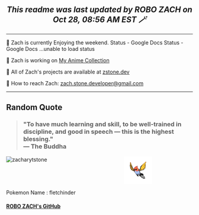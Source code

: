 <h2 align="center" style="font-style: italic; font-weight: bold;">This readme was last updated by ROBO ZACH on Oct 28, 08:56 AM EST 🪄 </h2></a>

---

🤖 Zach is currently Enjoying the weekend. Status - Google Docs Status - Google Docs ...unable to load status

🤖 Zach is working on [My Anime Collection](https://github.com/ZacharyTStone/My-Anime-Collection)

🤖 All of Zach's projects are available at [zstone.dev](https://www.zstone.dev/)

🤖 How to reach Zach: [zach.stone.developer@gmail.com](mailto:zach.stone.developer@gmail.com)

---

<!-- Add a Quotes section -->

## Random Quote

<h3>
<blockquote>
  "To have much learning and skill, to be well-trained in discipline, and good in speech — this is the highest blessing."
<br>— The Buddha
</blockquote>
</h3>

<div style="display: flex; flex-wrap: no-wrap; width: 100%; gap: 16px">
        <img width="60%" src="https://github-readme-streak-stats.herokuapp.com/?user=zacharytstone" alt="zacharytstone" />
    <img width="15%" class='poke-img' src='https://raw.githubusercontent.com/PokeAPI/sprites/master/sprites/pokemon/662.png' alt='fletchinder'/>
</div>

<span class="poke-name"> Pokemon Name : fletchinder</span>

#### [ROBO ZACH's GitHub](https://github.com/ROBO-ZACH)
